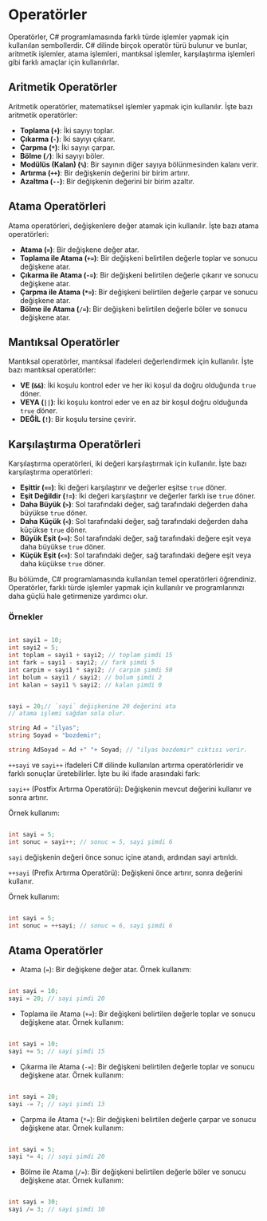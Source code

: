 # Operatörler

Operatörler, C# programlamasında farklı türde işlemler yapmak için kullanılan sembollerdir. C# dilinde birçok operatör türü bulunur ve bunlar, aritmetik işlemler, atama işlemleri, mantıksal işlemler, karşılaştırma işlemleri gibi farklı amaçlar için kullanılırlar.

## Aritmetik Operatörler

Aritmetik operatörler, matematiksel işlemler yapmak için kullanılır. İşte bazı aritmetik operatörler:

- **Toplama (`+`)**: İki sayıyı toplar.
- **Çıkarma (`-`)**: İki sayıyı çıkarır.
- **Çarpma (`*`)**: İki sayıyı çarpar.
- **Bölme (`/`)**: İki sayıyı böler.
- **Modülüs (Kalan) (`%`)**: Bir sayının diğer sayıya bölünmesinden kalanı verir.
- **Artırma (`++`)**: Bir değişkenin değerini bir birim artırır.
- **Azaltma (`--`)**: Bir değişkenin değerini bir birim azaltır.

## Atama Operatörleri

Atama operatörleri, değişkenlere değer atamak için kullanılır. İşte bazı atama operatörleri:

- **Atama (`=`)**: Bir değişkene değer atar.
- **Toplama ile Atama (`+=`)**: Bir değişkeni belirtilen değerle toplar ve sonucu değişkene atar.
- **Çıkarma ile Atama (`-=`)**: Bir değişkeni belirtilen değerle çıkarır ve sonucu değişkene atar.
- **Çarpma ile Atama (`*=`)**: Bir değişkeni belirtilen değerle çarpar ve sonucu değişkene atar.
- **Bölme ile Atama (`/=`)**: Bir değişkeni belirtilen değerle böler ve sonucu değişkene atar.

## Mantıksal Operatörler

Mantıksal operatörler, mantıksal ifadeleri değerlendirmek için kullanılır. İşte bazı mantıksal operatörler:

- **VE (`&&`)**: İki koşulu kontrol eder ve her iki koşul da doğru olduğunda `true` döner.
- **VEYA (`||`)**: İki koşulu kontrol eder ve en az bir koşul doğru olduğunda `true` döner.
- **DEĞİL (`!`)**: Bir koşulu tersine çevirir.

## Karşılaştırma Operatörleri

Karşılaştırma operatörleri, iki değeri karşılaştırmak için kullanılır. İşte bazı karşılaştırma operatörleri:

- **Eşittir (`==`)**: İki değeri karşılaştırır ve değerler eşitse `true` döner.
- **Eşit Değildir (`!=`)**: İki değeri karşılaştırır ve değerler farklı ise `true` döner.
- **Daha Büyük (`>`)**: Sol tarafındaki değer, sağ tarafındaki değerden daha büyükse `true` döner.
- **Daha Küçük (`<`)**: Sol tarafındaki değer, sağ tarafındaki değerden daha küçükse `true` döner.
- **Büyük Eşit (`>=`)**: Sol tarafındaki değer, sağ tarafındaki değere eşit veya daha büyükse `true` döner.
- **Küçük Eşit (`<=`)**: Sol tarafındaki değer, sağ tarafındaki değere eşit veya daha küçükse `true` döner.

Bu bölümde, C# programlamasında kullanılan temel operatörleri öğrendiniz. Operatörler, farklı türde işlemler yapmak için kullanılır ve programlarınızı daha güçlü hale getirmenize yardımcı olur.


### Örnekler

```csharp

int sayi1 = 10;
int sayi2 = 5;
int toplam = sayi1 + sayi2; // toplam şimdi 15
int fark = sayi1 - sayi2; // fark şimdi 5
int carpim = sayi1 * sayi2; // carpim şimdi 50
int bolum = sayi1 / sayi2; // bolum şimdi 2
int kalan = sayi1 % sayi2; // kalan şimdi 0


sayi = 20;// `sayi` değişkenine 20 değerini ata
// atama işlemi sağdan sola olur.

string Ad = "ilyas";
string Soyad = "bozdemir";

string AdSoyad = Ad +" "+ Soyad; // "ilyas bozdemir" cıktısı verir.

```

`++sayi` ve   `sayi++` ifadeleri C# dilinde kullanılan artırma operatörleridir ve farklı sonuçlar üretebilirler. İşte bu iki ifade arasındaki fark:

`sayi++` (Postfix Artırma Operatörü): Değişkenin mevcut değerini kullanır ve sonra artırır.

Örnek kullanım:
```csharp

int sayi = 5;
int sonuc = sayi++; // sonuc = 5, sayi şimdi 6

```
`sayi` değişkenin değeri önce sonuc içine atandı, ardından sayi artırıldı.

`++sayi` (Prefix Artırma Operatörü): Değişkeni önce artırır, sonra değerini kullanır.

Örnek kullanım:

```csharp

int sayi = 5;
int sonuc = ++sayi; // sonuc = 6, sayi şimdi 6

```

## Atama Operatörler


- Atama (`=`): Bir değişkene değer atar.
Örnek kullanım:
```csharp

int sayi = 10;
sayi = 20; // sayi şimdi 20

```

- Toplama ile Atama (`+=`): Bir değişkeni belirtilen değerle toplar ve sonucu değişkene atar.
Örnek kullanım:
```csharp

int sayi = 10;
sayi += 5; // sayi şimdi 15

```

- Çıkarma  ile Atama (`-=`): Bir değişkeni belirtilen değerle toplar ve sonucu değişkene atar.
Örnek kullanım:
```csharp

int sayi = 20;
sayi -= 7; // sayi şimdi 13

```

- Çarpma   ile Atama (`*=`): Bir değişkeni belirtilen değerle çarpar ve sonucu değişkene atar.
Örnek kullanım:
```csharp

int sayi = 5;
sayi *= 4; // sayi şimdi 20

```
- Bölme    ile Atama (`/=`): Bir değişkeni belirtilen değerle böler ve sonucu değişkene atar.
Örnek kullanım:
```csharp

int sayi = 30;
sayi /= 3; // sayi şimdi 10

```
